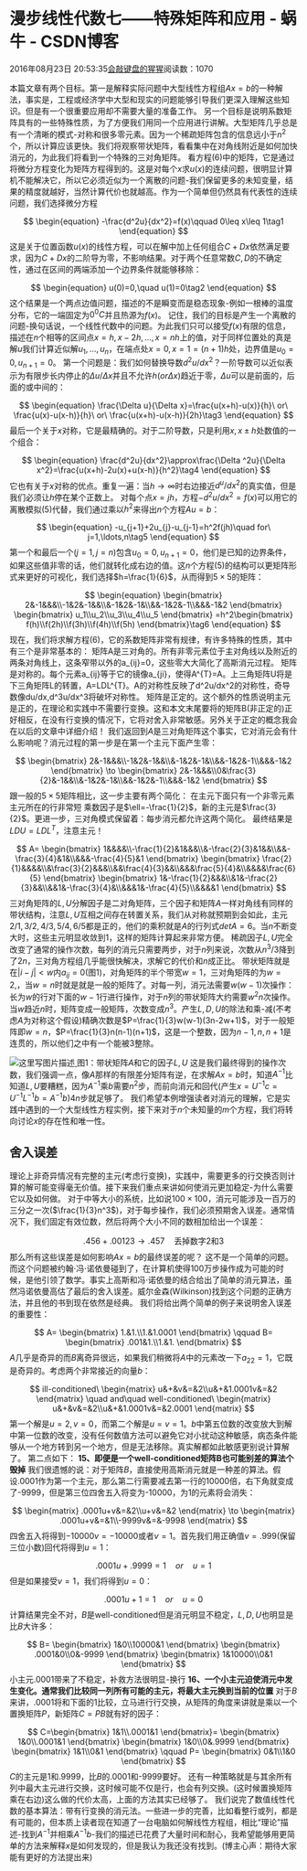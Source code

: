 
# 漫步线性代数七——特殊矩阵和应用 - 蜗牛 - CSDN博客


2016年08月23日 20:53:35[会敲键盘的猩猩](https://me.csdn.net/u010182633)阅读数：1070


本篇文章有两个目标。第一是解释实际问题中大型线性方程组$Ax=b$的一种解法，事实是，工程或经济学中大型和现实的问题能够引导我们更深入理解这些知识。但是有一个很重要应用却不需要大量的准备工作。
另一个目标是说明系数矩阵具有的一些特殊性质，为了方便我们用同一个应用进行讲解。大型矩阵几乎总是有一个清晰的模式-对称和很多零元素。因为一个稀疏矩阵包含的信息远小于$n^2$个，所以计算应该更快。我们将观察带状矩阵，看看集中在对角线附近是如何加快消元的，为此我们将看到一个特殊的三对角矩阵。
看方程(6)中的矩阵，它是通过将微分方程变化为矩阵方程得到的。这是对每个$x$求$u(x)$的连续问题，很明显计算机不能解决它，所以它必须近似为一个离散的问题-我们保留更多的未知变量，结果的精度就越好，当然计算代价也就越高。作为一个简单但仍然具有代表性的连续问题，我们选择微分方程

$$
\begin{equation}
-\frac{d^2u}{dx^2}=f(x)\qquad 0\leq x\leq 1\tag1
\end{equation}
$$
这是关于位置函数$u(x)$的线性方程，可以在解中加上任何组合$C+Dx$依然满足要求，因为$C+Dx$的二阶导为零，不影响结果。对于两个任意常数$C,D$的不确定性，通过在区间的两端添加一个边界条件就能够移除：

$$
\begin{equation}
u(0)=0,\quad u(1)=0\tag2
\end{equation}
$$
这个结果是一个两点边值问题，描述的不是瞬变而是稳态现象-例如一根棒的温度分布，它的一端固定为$0^0C$并且热源为$f(x)$。
记住，我们的目标是产生一个离散的问题-换句话说，一个线性代数中的问题。为此我们只可以接受$f(x)$有限的信息，描述在$n$个相等的区间点$x=h,x-2h,\ldots,x=nh$上的值，对于同样位置处的真是解$u$我们计算近似解$u_1,\ldots,u_n$，在端点处$x=0,x=1=(n+1)h$处，边界值是$u_0=0,u_{n+1}=0$。
第一个问题是：我们如何替换导数$d^2u/dx^2$？一阶导数可以近似表示为有限步长内停止的$\Delta u/\Delta x$并且不允许$h(or\Delta x)$趋近于零，$\Delta u$可以是前面的，后面的或中间的：

$$
\begin{equation}
\frac{\Delta u}{\Delta x}=\frac{u(x+h)-u(x)}{h}\ or\
\frac{u(x)-u(x-h)}{h}\ or\ \frac{u(x+h)-u(x-h)}{2h}\tag3
\end{equation}
$$
最后一个关于$x$对称，它是最精确的。对于二阶导数，只是利用$x,x\pm h$处数值的一个组合：

$$
\begin{equation}
\frac{d^2u}{dx^2}\approx\frac{\Delta ^2u}{\Delta x^2}=\frac{u(x+h)-2u(x)+u(x-h)}{h^2}\tag4
\end{equation}
$$
它也有关于$x$对称的优点。重复一遍：当$h\to \infty$时右边接近$d^u/dx^2$的真实值，但是我们必须让$h$停在某个正数上。
对每个点$x=jh$，方程$-d^2u/dx^2=f(x)$可以用它的离散模拟(5)代替，我们通过乘以$h^2$来得出$n$个方程$Au=b$：

$$
\begin{equation}
-u_{j+1}+2u_{j}-u_{j-1}=h^2f(jh)\quad for\ j=1,\ldots,n\tag5
\end{equation}
$$
第一个和最后一个($j=1,j=n$)包含$u_0=0,u_{n+1}=0$，他们是已知的边界条件，如果这些值非零的话，他们就转化成右边的值。这$n$个方程(5)的结构可以更矩阵形式来更好的可视化，我们选择$h=\frac{1}{6}$，从而得到$5\times 5$的矩阵：

$$
\begin{equation}
\begin{bmatrix}
2&-1&&&\\-1&2&-1&&\\&-1&2&-1&\\&&-1&2&-1\\&&&-1&2
\end{bmatrix}
\begin{bmatrix}
u_1\\u_2\\u_3\\u_4\\u_5
\end{bmatrix}
=h^2\begin{bmatrix}
f(h)\\f(2h)\\f(3h)\\f(4h)\\f(5h)
\end{bmatrix}\tag6
\end{equation}
$$
现在，我们将求解方程(6)，它的系数矩阵非常有规律，有许多特殊的性质，其中有三个是非常基本的：
矩阵A是三对角的。所有非零元素位于主对角线以及附近的两条对角线上，这条窄带以外的a_{ij}=0，这些零大大简化了高斯消元过程。
矩阵是对称的。每个元素a_{ij}等于它的镜像a_{ji}，使得A^{T}=A。上三角矩阵U将是下三角矩阵L的转置，A=LDL^{T}。A的对称性反映了d^2u/dx^2的对称性，奇导数像du/dx,d^3u/dx^3将破坏对称性。
矩阵是正定的。这个额外的性质说明主元是正的，在理论和实践中不需要行变换。这和本文末尾要将的矩阵B(非正定的)正好相反，在没有行变换的情况下，它将对舍入非常敏感。另外关于正定的概念我会在以后的文章中详细介绍！
我们返回到$A$是三对角矩阵这个事实，它对消元会有什么影响呢？消元过程的第一步是在第一个主元下面产生零：

$$
\begin{bmatrix}
2&-1&&&\\-1&2&-1&&\\&-1&2&-1&\\&&-1&2&-1\\&&&-1&2
\end{bmatrix}
\to
\begin{bmatrix}
2&-1&&&\\0&\frac{3}{2}&-1&&\\&-1&2&-1&\\&&-1&2&-1\\&&&-1&2
\end{bmatrix}
$$
跟一般的$5\times 5$矩阵相比，这一步主要有两个简化：
在主元下面只有一个非零元素
主元所在的行非常短
乘数因子是$\ell=-\frac{1}{2}$，新的主元是$\frac{3}{2}$。更进一步，三对角模式保留着：每步消元都允许这两个简化。
最终结果是$LDU=LDL^{T}$，注意主元！

$$
A=
\begin{bmatrix}
1&&&&\\-\frac{1}{2}&1&&&\\&-\frac{2}{3}&1&&\\&&-\frac{3}{4}&1&\\&&&-\frac{4}{5}&1
\end{bmatrix}
\begin{bmatrix}
\frac{2}{1}&&&&\\&\frac{3}{2}&&&\\&&\frac{4}{3}&&\\&&&\frac{5}{4}&\\&&&&\frac{6}{5}
\end{bmatrix}
\begin{bmatrix}
1&-\frac{1}{2}&&&\\&1&-\frac{2}{3}&&\\&&1&-\frac{3}{4}&\\&&&1&-\frac{4}{5}\\&&&&1
\end{bmatrix}
$$
三对角矩阵的$L,U$分解因子是二对角矩阵，三个因子和矩阵$A$一样对角线有同样的带状结构，注意$L,U$互相之间存在转置关系，我们从对称就预期到会如此，主元$2/1,3/2,4/3,5/4,6/5$都是正的，他们的乘积就是$A$的行列式$detA=6$。当$n$不断变大时，这些主元明显收敛到1，这样的矩阵计算起来非常方便。
稀疏因子$L,U$完全改变了通常的操作次数，每列的消元只需要两步，对于$n$列来说，次数从$n^3/3$降到了$2n$，三对角方程组几乎能很快解决，求解它的代价和$n$成正比。
带状矩阵就是在$|i-j|<w$内$a_{ij}=0$(图1)，对角矩阵的半个带宽$w=1$，三对角矩阵的为$w=2$,，当$w=n$时就是就是一般的矩阵了。对每一列，消元法需要$w(w-1)$次操作：长为$w$的行对下面的$w-1$行进行操作，对于$n$列的带状矩阵大约需要$w^2n$次操作。
当$w$趋近$n$时，矩阵变成一般矩阵，次数变成$n^3$。产生$L,D,U$的除法和乘-减(不考虑$A$为对称这个假设)精确次数是$P=\frac{1}{3}w(w-1)(3n-2w+1)$，对于一般矩阵即$w=n$，$P=\frac{1}{3}n(n-1)(n+1)$，这是一个整数，因为$n-1,n,n+1$是连贯的，所以他们之中有一个能被3整除。

![这里写图片描述](https://img-blog.csdn.net/20160823205200118)[ ](https://img-blog.csdn.net/20160823205200118)
图1：带状矩阵$A$和它的因子$L,U$
这是我们最终得到的操作次数，我们强调一点，像$A$那样的有限差分矩阵有逆，在求解$Ax=b$时，知道$A^{-1}$比知道$L,U$要糟糕，因为$A^{-1}$乘$b$需要$n^2$步，而前向消元和回代(产生$x=U^{-1}c=U^{-1}L^{-1}b=A^{-1}b$)$4n$步就足够了。
我们希望本例增强读者对消元的理解，它是实践中遇到的一个大型线性方程实例，接下来对于$n$个未知量的$m$个方程，我们将转向讨论$x$的存在性和唯一性。
## 舍入误差
理论上非奇异情况有完整的主元(考虑行变换)，实践中，需要更多的行交换否则计算的解可能变得毫无价值。接下来我们重点来讲如何使消元更加稳定-为什么需要它以及如何做。
对于中等大小的系统，比如说$100\times 100$，消元可能涉及一百万的三分之一次($\frac{1}{3}n^3$)，对于每步操作，我们必须预期舍入误差。通常情况下，我们固定有效位数，然后将两个大小不同的数相加给出一个误差：

$$
.456+.00123\to .457\quad \text{丢掉数字2和3}
$$
那么所有这些误差是如何影响$Ax=b$的最终误差的呢？
这不是一个简单的问题。而这个问题被约翰$\cdot$冯$\cdot$诺依曼碰到了，在计算机使得100万步操作成为可能的时候，是他引领了数学。事实上高斯和冯$\cdot$诺依曼的结合给出了简单的消元算法，虽然冯诺依曼高估了最后的舍入误差。威尔金森(Wilkinson)找到这个问题的正确方法，并且他的书到现在依然是经典。
我们将给出两个简单的例子来说明舍入误差的重要性：

$$
A=
\begin{bmatrix}
1.&1.\\1.&1.0001
\end{bmatrix}
\qquad
B=
\begin{bmatrix}
.001&1.\\1.&1.
\end{bmatrix}
$$
$A$几乎是奇异的而$B$离奇异很远，如果我们稍微将$A$中的元素改一下$a_{22}=1$，它既是奇异的。考虑两个非常接近的向量$b$：

$$
ill-conditioned\ \begin{matrix}
u&+&v&=&2\\u&+&1.0001v&=&2
\end{matrix}
\quad and\quad
well-conditioned\ \begin{matrix}
u&+&v&=&2\\u&+&1.0001v&=&2.0001
\end{matrix}
$$
第一个解是$u=2,v=0$，而第二个解是$u=v=1$。$b$中第五位数的改变放大到解中第一位数的改变，没有任何数值方法可以避免它对小扰动这种敏感，病态条件能够从一个地方转到另一个地方，但是无法移除。真实解都如此敏感更别说计算解了。
第二点如下：
**15、即便是一个****well-conditioned****矩阵****B****也可能别差的算法个毁掉**
我们很遗憾的说：对于矩阵$B$，直接使用高斯消元就是一种差的算法。假设.0001作为第一个主元，那么第二行需要减去第一行的10000倍，右下角就变成了-9999，但是第三位四舍五入将变为-10000，为1的元素将会消失：

$$
\begin{matrix}
.0001u+v&=&2\\u+v&=&2
\end{matrix}
\to
\begin{matrix}
.0001u+v&=&1\\-9999v&=&-9998
\end{matrix}
$$
四舍五入将得到$-10000v=-10000$或者$v=1$。首先我们用正确值$v=.999$(保留三位小数)回代将得到$u=1$：

$$
.0001u+.9999=1\quad or\quad u=1
$$
但是如果接受$v=1$，我们将得到$u=0$：

$$
.0001u+1=1\quad or\quad u=0
$$
计算结果完全不对，$B$是well-conditioned但是消元明显不稳定，$L,D,U$也明显是比$B$大许多：

$$
B=
\begin{bmatrix}
1&0\\10000&1
\end{bmatrix}
\begin{bmatrix}
.0001&0\\0&-9999
\end{bmatrix}
\begin{bmatrix}
1&10000\\0&1
\end{bmatrix}
$$
小主元.0001带来了不稳定，补救方法很明显-换行
**16、一个小主元迫使消元中发生变化。通常我们比较同一列所有可能的主元，将最大主元换到当前的位置**
对于$B$来讲，.0001将和下面的1比较，立马进行行交换，从矩阵的角度来讲就是乘以一个置换矩阵$P$，新矩阵$C=PB$就有好的因子：

$$
C=\begin{bmatrix}
1&1\\.0001&1
\end{bmatrix}=
\begin{bmatrix}
1&0\\.0001&1
\end{bmatrix}
\begin{bmatrix}
1&0\\0&.9999
\end{bmatrix}
\begin{bmatrix}
1&1\\0&1
\end{bmatrix}
\qquad 
P=
\begin{bmatrix}
0&1\\1&0
\end{bmatrix}
$$
$C$的主元是1和.9999，比$B$的.0001和-9999要好。
还有一种策略就是与其余所有列中最大主元进行交换，这时候可能不仅是行，也会有列交换。(这时候置换矩阵乘在右边)这么做的代价太高，上面的方法其实已经够了。
我们说完了数值线性代数的基本算法：带有行变换的消元法。一些进一步的完善，比如看整行或列，都是有可能的，但本质上读者现在知道了一台电脑如何解线性方程组，相比“理论”描述-找到$A^{-1}$并相乘$A^{-1}b$-我们的描述已花费了大量时间和耐心，我希望能够用更简单的方法来解释$x$是如何发现的，但是我认为我还没有找到。(博主心声：期待大家能有更好的方法提出来)


